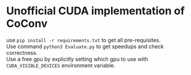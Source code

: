 # Unofficial CUDA implementation of CoConv

use `pip install -r requirements.txt` to get all pre-requisites.</br>
Use command `python3 Evaluate.py` to get speedups and check correctness.</br>
Use a free gpu by explicitly setting which gpu to use with `CUDA_VISIBLE_DEVICES` environment variable.</br>
